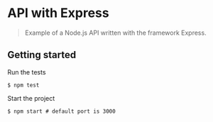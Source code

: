 # API with Express

> Example of a Node.js API written with the framework Express.

## Getting started

Run the tests
```
$ npm test
```

Start the project
```
$ npm start # default port is 3000
```
